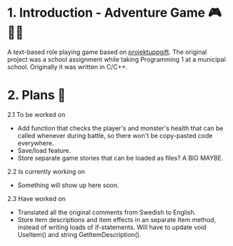 ﻿# 1. Introduction - Adventure Game 🎮🧙‍♂️
 A text-based role playing game based on [projektuppgift](https://github.com/onni82/projektuppgift).
 The original project was a school assignment while taking Programming 1 at a municipal school.
 Originally it was written in C/C++.

# 2. Plans 📝
 2.1 To be worked on
 * Add function that checks the player's and monster's health that can be called whenever during battle, so there won't be copy-pasted code everywhere.
 * Save/load feature.
 * Store separate game stories that can be loaded as files? A BIG MAYBE.

 2.2 Is currently working on
 * Something will show up here soon.

 2.3 Have worked on
 * Translated all the original comments from Swedish to English.
 * Store item descriptions and item effects in an separate Item method, instead of writing loads of if-statements. Will have to update void UseItem() and string GetItemDescription().
